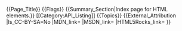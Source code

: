 {{Page_Title}}
{{Flags}}
{{Summary_Section|Index page for HTML elements.}}
[[Category:API_Listing]]
{{Topics}}
{{External_Attribution
|Is_CC-BY-SA=No
|MDN_link=
|MSDN_link=
|HTML5Rocks_link=
}}
